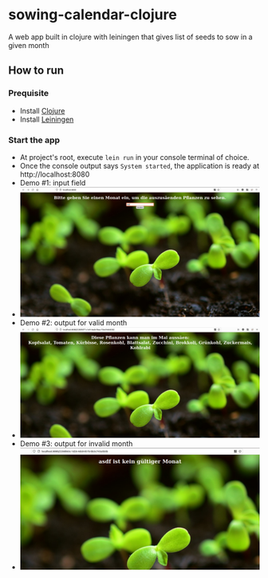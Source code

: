 # sowing-calendar-clojure
A web app built in clojure with leiningen that gives list of seeds to sow in a given month

## How to run
### Prequisite
- Install [Clojure](https://clojure.org/guides/getting_started)
- Install [Leiningen](https://leiningen.org/)
### Start the app
- At project's root, execute ``lein run`` in your console terminal of choice. 
- Once the console output says ``System started``, the application is ready at http://localhost:8080
- Demo #1: input field
- ![Input](resources/img/input.png)
- Demo #2: output for valid month
- ![Output for valid month](resources/img/valid-month.png)
- Demo #3: output for invalid month
- ![Output for invalid month](resources/img/invalid-month.png)
